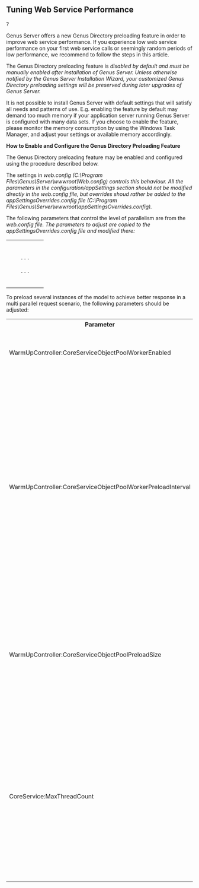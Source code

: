 ## Tuning Web Service Performance

? <meta content="text/html; charset=utf-8" http-equiv="Content-Type"> <meta name="GENERATOR" content="MSHTML 11.00.10570.1001"> <meta name="GENERATOR" content="MSHTML 11.00.10570.1001">

Genus Server offers a new Genus Directory preloading feature in order to improve web service performance. If you experience low web service performance on your first web service calls or seemingly random periods of low performance, we recommend to follow the steps in this article.

The Genus Directory preloading feature is <span style="FONT-STYLE: italic">disabled by default and must be manually enabled after installation of Genus Server. Unless otherwise notified by the Genus Server Installation Wizard, your customized Genus Directory preloading settings will be preserved during later upgrades of Genus Server.

It is not possible to install Genus Server with default settings that will satisfy all needs and patterns of use. E.g. enabling the feature by default may demand too much memory if your application server running Genus Server is configured with many data sets. If you choose to enable the feature, please monitor the memory consumption by using the Windows Task Manager, and adjust your settings or available memory accordingly.

**How to Enable and Configure the Genus Directory Preloading Feature**

The Genus Directory preloading feature may be enabled and configured using the procedure described below.

The settings in <span style="FONT-STYLE: italic">web.config (<span style="FONT-STYLE: italic">C:\Program Files\Genus\Server\wwwroot\Web.config) controls this behaviour. All the parameters in the <span style="FONT-STYLE: italic">configuration/appSettings section should not be modified directly in the web.config file, but overrides shoud rather be added to the <span style="FONT-STYLE: italic">appSettingsOverrides.config file (<span style="FONT-STYLE: italic">C:\Program Files\Genus\Server\wwwroot\appSettingsOverrides.config).  

The following parameters that control the level of parallelism are from the <span style="FONT-STYLE: italic">web.config file. The parameters to adjust are copied to the <span style="FONT-STYLE: italic">appSettingsOverrides.config file and modified there:  

<table>

<tbody>

<tr>

<td style="PADDING-BOTTOM: 20px; PADDING-TOP: 20px; PADDING-LEFT: 40px; PADDING-RIGHT: 40px">

<appSettings>  

. . .  

<!-- The following properties controls background object pool preloading  
and maintenance. Disabling this background worker will lead to a memory  
leak. -->  
<add key="WarmUpController:CoreServiceObjectPoolWorkerEnabled" value="true" />  
<add key="WarmUpController:CoreServiceObjectPoolWorkerPreloadInterval" value="00:00:10" />  

<!-- This property controls the Core Service Pool Size. If set to a  
positive integer value N the system will try to load and maintain at least  
N instances of the Core Service. Default value is 0, meaning no preloading  
will take place. -->  
<add key="WarmUpController:CoreServiceObjectPoolPreloadSize" value="0" />  

<!-- The following property controls the number of concurrent calls to the  
Core Service. Please assign a limit to prevent exhaustion of server  
resources. A value of 0 denotes "no limit". -->  
<add key="CoreService:MaxThreadCount" value="50" />  

. . .  

</appSettings>

</td>

</tr>

</tbody>

</table>

To preload several instances of the model to achieve better response in a multi parallel request scenario, the following parameters should be adjusted:

<table style="WIDTH: 100%">

<tbody>

<tr>

<th>Parameter</th>

<th>Setting</th>

</tr>

<tr>

<td>WarmUpController:CoreServiceObjectPoolWorkerEnabled</td>

<td>The default value is <span style="FONT-STYLE: italic">true, which should normally not be changed.</td>

</tr>

<tr>

<td>WarmUpController:CoreServiceObjectPoolWorkerPreloadInterval</td>

<td>

Controls the amount of time between the loading of new instances are attempted started. The default value is <span style="FONT-STYLE: italic">00:00:10, which means that it will take (at least) 100 seconds to load 10 instances. If the the load time for each instance is more than 10 seconds the total time is longer.

</td>

</tr>

<tr>

<td>WarmUpController:CoreServiceObjectPoolPreloadSize</td>

<td>Controls the number of instances to preload. The default is <span style="FONT-STYLE: italic">0, which means no preloading is performed. Adjust this value to, for example 10, to preload 10 instances.</td>

</tr>

<tr>

<td>CoreService:MaxThreadCount</td>

<td>

Limits the level of parallelism. The default value is <span style="FONT-STYLE: italic">50, which should allow for 50 concurrent requests. This should normally be enough, but it can be wise to experiment slightly to see the effects in your environment.

</td>

</tr>

</tbody>

</table>